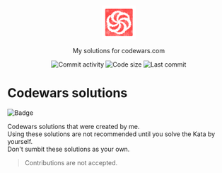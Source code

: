 <p align="center">
  <img width="15%" height="15%" src="assets/codewars-logo.png" href="https://github.com/oqo0/codewars">
  <br>
</p>
<p align="center">
  My solutions for codewars.com
</p>
<p align="center">
  <a><img alt="Commit activity" src="https://img.shields.io/github/commit-activity/m/oqo0/codewars?style=flat-square"></a>
  <a><img alt="Code size" src="https://img.shields.io/github/languages/code-size/oqo0/codewars?style=flat-square"></a>
  <a><img alt="Last commit" src="https://img.shields.io/github/last-commit/oqo0/codewars?style=flat-square"></a>
</p>

# Codewars solutions

<img alt="Badge" src="https://www.codewars.com/users/oqo0/badges/large?logo=true">

Codewars solutions that were created by me.  
Using these solutions are not recommended until you solve the Kata by yourself.  
Don't sumbit these solutions as your own.  

> Contributions are not accepted.
